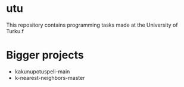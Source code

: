 # utu
This repository contains programming tasks made at the University of Turku.f


# Bigger projects
- kakunupotuspeli-main
- k-nearest-neighbors-master
